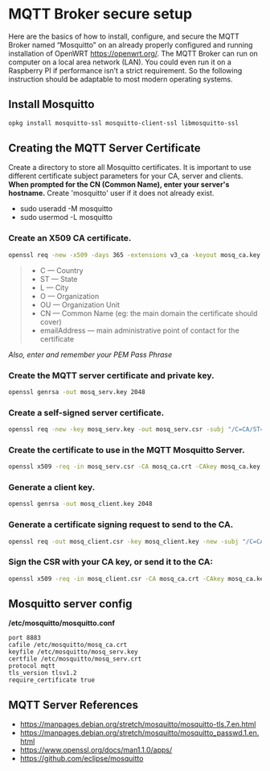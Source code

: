 # MQTT Broker secure setup
Here are the basics of how to install, configure, and secure the MQTT Broker named “Mosquitto” on an already properly configured and running installation of OpenWRT <https://openwrt.org/>.
The MQTT Broker can run on computer on a local area network (LAN). You could even run it on a Raspberry PI if performance isn’t a strict requirement. So the following instruction should be adaptable to most modern operating systems.

## Install Mosquitto
```bash
opkg install mosquitto-ssl mosquitto-client-ssl libmosquitto-ssl
```

## Creating the MQTT Server Certificate
Create a directory to store all Mosquitto certificates.
It is important to use different certificate subject parameters for your CA, server and clients.
**When prompted for the CN (Common Name), enter your server's hostname.**
Create 'mosquitto' user if it does not already exist.
* sudo useradd -M mosquitto
* sudo usermod -L mosquitto

### Create an X509 CA certificate.
```bash
openssl req -new -x509 -days 365 -extensions v3_ca -keyout mosq_ca.key -out mosq_ca.crt -subj "/C=CA/ST=BC/L=**your-city**/O=**ca.your-domain.com**/OU=ca/CN=**your-hostname**/emailAddress=**your@email.com**"
```
> * C — Country
> * ST — State
> * L — City
> * O — Organization
> * OU — Organization Unit
> * CN — Common Name (eg: the main domain the certificate should cover)
> * emailAddress — main administrative point of contact for the certificate

*Also, enter and remember your PEM Pass Phrase*

### Create the MQTT server certificate and private key.
```bash
openssl genrsa -out mosq_serv.key 2048
```
### Create a self-signed server certificate.
```bash
openssl req -new -key mosq_serv.key -out mosq_serv.csr -subj "/C=CA/ST=BC/L=**your-city**/O=**server.your-domain.com**/OU=server/CN=**your-hostname**/emailAddress=**your@email.com**"
```
### Create the certificate to use in the MQTT Mosquitto Server.
```bash
openssl x509 -req -in mosq_serv.csr -CA mosq_ca.crt -CAkey mosq_ca.key -CAcreateserial -out mosq_serv.crt -days 365
```

### Generate a client key.
```bash
openssl genrsa -out mosq_client.key 2048
```

### Generate a certificate signing request to send to the CA.
```bash
openssl req -out mosq_client.csr -key mosq_client.key -new -subj "/C=CA/ST=BC/L=**your-city**/O=**client.your-domain.com**/OU=client/CN=**your-hostname**/emailAddress=**your@email.com**"
```

### Sign the CSR with your CA key, or send it to the CA:
```bash
openssl x509 -req -in mosq_client.csr -CA mosq_ca.crt -CAkey mosq_ca.key -CAcreateserial -out mosq_client.crt -days 365
```

## Mosquitto server config
**/etc/mosquitto/mosquitto.conf**
```
port 8883
cafile /etc/mosquitto/mosq_ca.crt
keyfile /etc/mosquitto/mosq_serv.key
certfile /etc/mosquitto/mosq_serv.crt
protocol mqtt
tls_version tlsv1.2
require_certificate true
```

## MQTT Server References
* <https://manpages.debian.org/stretch/mosquitto/mosquitto-tls.7.en.html>
* <https://manpages.debian.org/stretch/mosquitto/mosquitto_passwd.1.en.html>
* <https://www.openssl.org/docs/man1.1.0/apps/>
* <https://github.com/eclipse/mosquitto>
